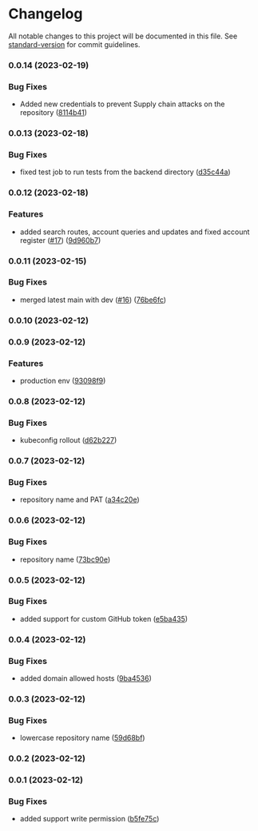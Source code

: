 # Changelog

All notable changes to this project will be documented in this file. See [standard-version](https://github.com/conventional-changelog/standard-version) for commit guidelines.

### 0.0.14 (2023-02-19)


### Bug Fixes

* Added new credentials to prevent Supply chain attacks on the repository ([8114b41](https://github.com/ReSupplyOrg/dealer/commit/8114b41be7ea50578d60bf50a67734035308bcc8))

### 0.0.13 (2023-02-18)


### Bug Fixes

* fixed test job to run tests from the backend directory ([d35c44a](https://github.com/ReSupplyOrg/dealer/commit/d35c44a831f5f122c58f82a7555e8aeeebaa923b))

### 0.0.12 (2023-02-18)


### Features

* added search routes, account queries and updates and fixed account register ([#17](https://github.com/ReSupplyOrg/dealer/issues/17)) ([9d960b7](https://github.com/ReSupplyOrg/dealer/commit/9d960b74cddb99391c78ce37ce2cf7cb6e0af703))

### 0.0.11 (2023-02-15)


### Bug Fixes

* merged latest main with dev ([#16](https://github.com/ReSupplyOrg/dealer/issues/16)) ([76be6fc](https://github.com/ReSupplyOrg/dealer/commit/76be6fc227ead3a50bb16fe3d9b68a16d78e41c7))

### 0.0.10 (2023-02-12)

### 0.0.9 (2023-02-12)


### Features

* production env ([93098f9](https://github.com/ReSupplyOrg/dealer/commit/93098f9f94284a148bc3143c87e18149c1fc3452))

### 0.0.8 (2023-02-12)


### Bug Fixes

* kubeconfig rollout ([d62b227](https://github.com/ReSupplyOrg/dealer/commit/d62b2273fea8ef1f6a8fd980bddbce41741c1609))

### 0.0.7 (2023-02-12)


### Bug Fixes

* repository name and PAT ([a34c20e](https://github.com/ReSupplyOrg/dealer/commit/a34c20e20aa4af75e24586ff395c3a7b2a4579b5))

### 0.0.6 (2023-02-12)


### Bug Fixes

* repository name ([73bc90e](https://github.com/ReSupplyOrg/dealer/commit/73bc90e98c9e9921488fe6ea105c36140afb03d5))

### 0.0.5 (2023-02-12)


### Bug Fixes

* added support for custom GitHub token ([e5ba435](https://github.com/ReSupplyOrg/dealer/commit/e5ba435a8d63087d8836431760b30997fd2eea97))

### 0.0.4 (2023-02-12)


### Bug Fixes

* added domain allowed hosts ([9ba4536](https://github.com/ReSupplyOrg/dealer/commit/9ba4536490150f53654efefbcd60e879897754cd))

### 0.0.3 (2023-02-12)


### Bug Fixes

* lowercase repository name ([59d68bf](https://github.com/ReSupplyOrg/dealer/commit/59d68bff1d902a05245d77771262a96fcb91967d))

### 0.0.2 (2023-02-12)

### 0.0.1 (2023-02-12)


### Bug Fixes

* added support write permission ([b5fe75c](https://github.com/ReSupplyOrg/dealer/commit/b5fe75c92ef073d60e2269b152463e4192b400a3))
